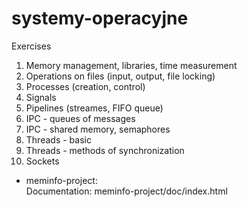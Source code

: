 # systemy-operacyjne

Exercises
1. Memory management, libraries, time measurement
2. Operations on files (input, output, file locking)
3. Processes (creation, control)
4. Signals
5. Pipelines (streames, FIFO queue)
6. IPC - queues of messages
7. IPC - shared memory, semaphores
8. Threads - basic
9. Threads - methods of synchronization
10. Sockets

- meminfo-project: <br/>
Documentation: meminfo-project/doc/index.html


